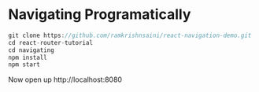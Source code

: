 # Navigating Programatically

```js
git clone https://github.com/ramkrishnsaini/react-navigation-demo.git
cd react-router-tutorial
cd navigating
npm install
npm start
```

Now open up http://localhost:8080
